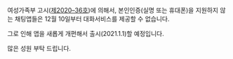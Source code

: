 여성가족부 고시([제2020–36호](http://www.mogef.go.kr/io/ind/io_ind_s030d.do?mid=info306&div1=11&bbtSn=704988))에 의해서, 본인인증(실명 또는 휴대폰)을 지원하지 않는 
채팅앱들은 12월 10일부터 대화서비스를 제공할 수 없습니다.   
   
그로 인해 앱을 새롭게 개편해서 출시(2021.1.1)할 예정입니다.   
   
많은 성원 부탁 드립니다.
